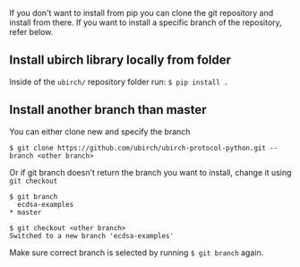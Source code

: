 If you don't want to install from pip you can clone the git repository and install from there. 
If you want to install a specific branch of the repository, refer below.

## Install ubirch library locally from folder

Inside of the `ubirch/` repository folder run:
`$ pip install .`

## Install another branch than master

You can either clone new and specify the branch 

`$ git clone https://github.com/ubirch/ubirch-protocol-python.git --branch <other branch>`

Or if git branch doesn't return the branch you want to install, 
change it using `git checkout`
```
$ git branch
  ecdsa-examples
* master

$ git checkout <other branch>
Switched to a new branch 'ecdsa-examples'
```

Make sure correct branch is selected by running `$ git branch` again.

